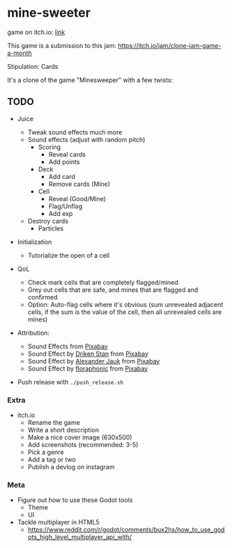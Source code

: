 # mine-sweeter

game on itch.io: [link](https://thewarlock.itch.io/mine-sweeter)

This game is a submission to this jam: https://itch.io/jam/clone-jam-game-a-month

Stipulation: Cards

It's a clone of the game "Minesweeper" with a few twists:

## TODO

- Juice
  - Tweak sound effects much more
  - Sound effects (adjust with random pitch)
    - Scoring
      - Reveal cards
      - Add points
    - Deck
      - Add card
      - Remove cards (Mine)
    - Cell
      - Reveal (Good/Mine)
      - Flag/Unflag
      - Add exp
  - Destroy cards
    - Particles

- Initialization
  - Tutorialize the open of a cell

- QoL
  - Check mark cells that are completely flagged/mined
  - Grey out cells that are safe, and mines that are flagged and confirmed
  - Option: Auto-flag cells where it's obvious (sum unrevealed adjacent cells, if the sum is the value of the cell, then all unrevealed cells are mines)

- Attribution:
  - Sound Effects from <a href="https://pixabay.com/sound-effects/?utm_source=link-attribution&utm_medium=referral&utm_campaign=music&utm_content=43207">Pixabay</a>
  - Sound Effect by <a href="https://pixabay.com/users/driken5482-45721595/?utm_source=link-attribution&utm_medium=referral&utm_campaign=music&utm_content=236671">Driken Stan</a> from <a href="https://pixabay.com/sound-effects//?utm_source=link-attribution&utm_medium=referral&utm_campaign=music&utm_content=236671">Pixabay</a>
  - Sound Effect by <a href="https://pixabay.com/users/alex_jauk-16800354/?utm_source=link-attribution&utm_medium=referral&utm_campaign=music&utm_content=202543">Alexander Jauk</a> from <a href="https://pixabay.com//?utm_source=link-attribution&utm_medium=referral&utm_campaign=music&utm_content=202543">Pixabay</a>
  - Sound Effect by <a href="https://pixabay.com/users/floraphonic-38928062/?utm_source=link-attribution&utm_medium=referral&utm_campaign=music&utm_content=165635">floraphonic</a> from <a href="https://pixabay.com//?utm_source=link-attribution&utm_medium=referral&utm_campaign=music&utm_content=165635">Pixabay</a>

- Push release with `./push_release.sh`

### Extra

- itch.io
  - Rename the game
  - Write a short description
  - Make a nice cover image (630x500)
  - Add screenshots (recommended: 3-5)
  - Pick a genre
  - Add a tag or two
  - Publish a devlog on instagram

### Meta

- Figure out how to use these Godot tools
  - Theme
  - UI
- Tackle multiplayer in HTML5
  - https://www.reddit.com/r/godot/comments/bux2hs/how_to_use_godots_high_level_multiplayer_api_with/
